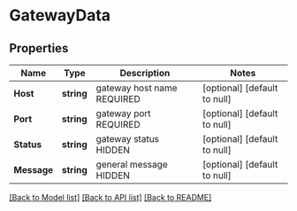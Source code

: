 # GatewayData

## Properties
Name | Type | Description | Notes
------------ | ------------- | ------------- | -------------
**Host** | **string** | gateway host name REQUIRED | [optional] [default to null]
**Port** | **string** | gateway port REQUIRED | [optional] [default to null]
**Status** | **string** | gateway status HIDDEN | [optional] [default to null]
**Message** | **string** | general message HIDDEN | [optional] [default to null]

[[Back to Model list]](../README.md#documentation-for-models) [[Back to API list]](../README.md#documentation-for-api-endpoints) [[Back to README]](../README.md)

